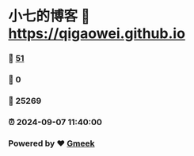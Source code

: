 # 小七的博客 :link: https://qigaowei.github.io 
### :page_facing_up: [51](https://qigaowei.github.io/tag.html) 
### :speech_balloon: 0 
### :hibiscus: 25269 
### :alarm_clock: 2024-09-07 11:40:00 
### Powered by :heart: [Gmeek](https://github.com/Meekdai/Gmeek)
